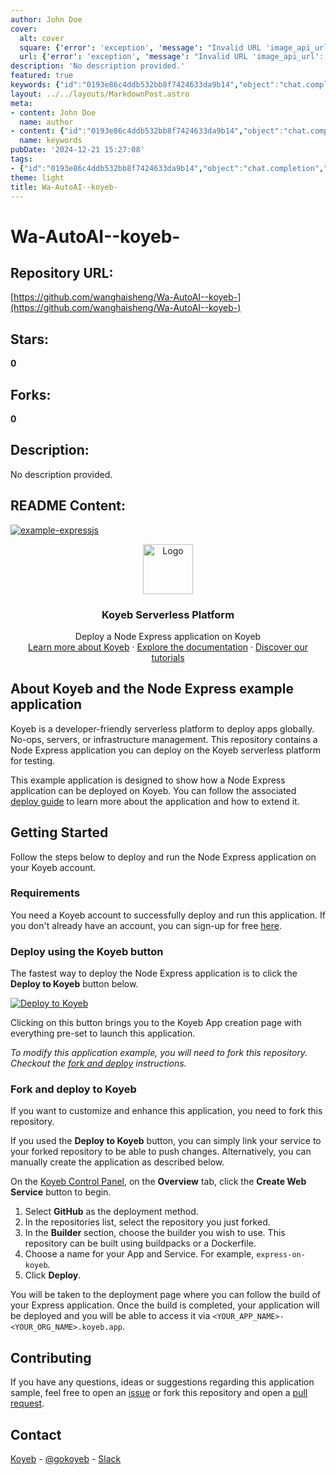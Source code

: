 ```yaml
---
author: John Doe
cover:
  alt: cover
  square: {'error': 'exception', 'message': "Invalid URL 'image_api_url': No scheme supplied. Perhaps you meant https://image_api_url?"}
  url: {'error': 'exception', 'message': "Invalid URL 'image_api_url': No scheme supplied. Perhaps you meant https://image_api_url?"}
description: 'No description provided.'
featured: true
keywords: {"id":"0193e86c4ddb532bb8f7424633da9b14","object":"chat.completion","created":1734771232,"model":"Qwen/Qwen2.5-7B-Instruct","choices":[{"index":0,"message":{"role":"assistant","content":"### Keywords:\n- Wa-AutoAI\n- koyeb\n- Node Express\n- serverless platform\n- deployment\n- infrastructure management\n- developer-friendly\n- application\n- expressjs\n- tutorials\n- documentation\n- deployment guide\n- serverless\n- global deployment\n\n### Tags:\n- #Wa-AutoAI\n- #koyeb\n- #NodeExpress\n- #ServerlessPlatform\n- #Deployment\n- #InfrastructureManagement\n- #DeveloperFriendly\n- #Application\n- #ExpressJS\n- #Tutorials\n- #Documentation\n- #DeploymentGuide\n- #ServerlessDeployment\n- #GlobalDeployment"},"finish_reason":"stop"}],"usage":{"prompt_tokens":948,"completion_tokens":133,"total_tokens":1081},"system_fingerprint":""}
layout: ../../layouts/MarkdownPost.astro
meta:
- content: John Doe
  name: author
- content: {"id":"0193e86c4ddb532bb8f7424633da9b14","object":"chat.completion","created":1734771232,"model":"Qwen/Qwen2.5-7B-Instruct","choices":[{"index":0,"message":{"role":"assistant","content":"### Keywords:\n- Wa-AutoAI\n- koyeb\n- Node Express\n- serverless platform\n- deployment\n- infrastructure management\n- developer-friendly\n- application\n- expressjs\n- tutorials\n- documentation\n- deployment guide\n- serverless\n- global deployment\n\n### Tags:\n- #Wa-AutoAI\n- #koyeb\n- #NodeExpress\n- #ServerlessPlatform\n- #Deployment\n- #InfrastructureManagement\n- #DeveloperFriendly\n- #Application\n- #ExpressJS\n- #Tutorials\n- #Documentation\n- #DeploymentGuide\n- #ServerlessDeployment\n- #GlobalDeployment"},"finish_reason":"stop"}],"usage":{"prompt_tokens":948,"completion_tokens":133,"total_tokens":1081},"system_fingerprint":""}
  name: keywords
pubDate: '2024-12-21 15:27:08'
tags:
- {"id":"0193e86c4ddb532bb8f7424633da9b14","object":"chat.completion","created":1734771232,"model":"Qwen/Qwen2.5-7B-Instruct","choices":[{"index":0,"message":{"role":"assistant","content":"### Keywords:\n- Wa-AutoAI\n- koyeb\n- Node Express\n- serverless platform\n- deployment\n- infrastructure management\n- developer-friendly\n- application\n- expressjs\n- tutorials\n- documentation\n- deployment guide\n- serverless\n- global deployment\n\n### Tags:\n- #Wa-AutoAI\n- #koyeb\n- #NodeExpress\n- #ServerlessPlatform\n- #Deployment\n- #InfrastructureManagement\n- #DeveloperFriendly\n- #Application\n- #ExpressJS\n- #Tutorials\n- #Documentation\n- #DeploymentGuide\n- #ServerlessDeployment\n- #GlobalDeployment"},"finish_reason":"stop"}],"usage":{"prompt_tokens":948,"completion_tokens":133,"total_tokens":1081},"system_fingerprint":""}
theme: light
title: Wa-AutoAI--koyeb-
---
```


# Wa-AutoAI--koyeb-

## Repository URL: 
[https://github.com/wanghaisheng/Wa-AutoAI--koyeb-](https://github.com/wanghaisheng/Wa-AutoAI--koyeb-)

## Stars: 
**0**

## Forks: 
**0**

## Description: 
No description provided.

## README Content: 
[![example-expressjs](https://github.com/koyeb/example-expressjs/actions/workflows/deploy.yaml/badge.svg)](https://github.com/koyeb/example-expressjs/actions)

<div align="center">
  <a href="https://koyeb.com">
    <img src="https://www.koyeb.com/static/images/icons/koyeb.svg" alt="Logo" width="80" height="80">
  </a>
  <h3 align="center">Koyeb Serverless Platform</h3>
  <p align="center">
    Deploy a Node Express application on Koyeb
    <br />
    <a href="https://koyeb.com">Learn more about Koyeb</a>
    ·
    <a href="https://koyeb.com/docs">Explore the documentation</a>
    ·
    <a href="https://koyeb.com/tutorials">Discover our tutorials</a>
  </p>
</div>


## About Koyeb and the Node Express example application

Koyeb is a developer-friendly serverless platform to deploy apps globally. No-ops, servers, or infrastructure management.  This repository contains a Node Express application you can deploy on the Koyeb serverless platform for testing.

This example application is designed to show how a Node Express application can be deployed on Koyeb.  You can follow the associated [deploy guide](https://www.koyeb.com/docs/deploy/express) to learn more about the application and how to extend it.

## Getting Started

Follow the steps below to deploy and run the Node Express application on your Koyeb account.

### Requirements

You need a Koyeb account to successfully deploy and run this application. If you don't already have an account, you can sign-up for free [here](https://app.koyeb.com/auth/signup).

### Deploy using the Koyeb button

The fastest way to deploy the Node Express application is to click the **Deploy to Koyeb** button below.

[![Deploy to Koyeb](https://www.koyeb.com/static/images/deploy/button.svg)](https://app.koyeb.com/deploy?type=git&repository=github.com/koyeb/example-expressjs&branch=main&name=express-on-koyeb)

Clicking on this button brings you to the Koyeb App creation page with everything pre-set to launch this application.

_To modify this application example, you will need to fork this repository. Checkout the [fork and deploy](#fork-and-deploy-to-koyeb) instructions._

### Fork and deploy to Koyeb

If you want to customize and enhance this application, you need to fork this repository.

If you used the **Deploy to Koyeb** button, you can simply link your service to your forked repository to be able to push changes.  Alternatively, you can manually create the application as described below.

On the [Koyeb Control Panel](https://app.koyeb.com/), on the **Overview** tab, click the **Create Web Service** button to begin.

1. Select **GitHub** as the deployment method.
2. In the repositories list, select the repository you just forked.
3. In the **Builder** section, choose the builder you wish to use.  This repository can be built using buildpacks or a Dockerfile.
4. Choose a name for your App and Service.  For example, `express-on-koyeb`.
5. Click **Deploy**.

You will be taken to the deployment page where you can follow the build of your Express application. Once the build is completed, your application will be deployed and you will be able to access it via `<YOUR_APP_NAME>-<YOUR_ORG_NAME>.koyeb.app`.

## Contributing

If you have any questions, ideas or suggestions regarding this application sample, feel free to open an [issue](//github.com/koyeb/example-expressjs/issues) or fork this repository and open a [pull request](//github.com/koyeb/example-expressjs/pulls).

## Contact

[Koyeb](https://www.koyeb.com) - [@gokoyeb](https://twitter.com/gokoyeb) - [Slack](http://slack.koyeb.com/)


